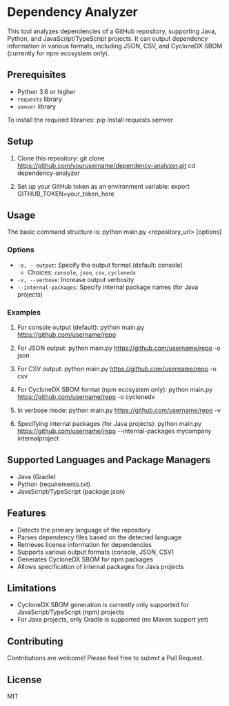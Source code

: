# Dependency Analyzer

This tool analyzes dependencies of a GitHub repository, supporting Java, Python, and JavaScript/TypeScript projects. It can output dependency information in various formats, including JSON, CSV, and CycloneDX SBOM (currently for npm ecosystem only).

## Prerequisites

- Python 3.6 or higher
- `requests` library
- `semver` library

To install the required libraries:
pip install requests semver

## Setup

1. Clone this repository:
git clone https://github.com/yourusername/dependency-analyzer.git
cd dependency-analyzer

2. Set up your GitHub token as an environment variable:
export GITHUB_TOKEN=your_token_here

## Usage

The basic command structure is:
python main.py <repository_url> [options]

### Options

- `-o, --output`: Specify the output format (default: console)
  - Choices: `console`, `json`, `csv`, `cyclonedx`
- `-v, --verbose`: Increase output verbosity
- `--internal-packages`: Specify internal package names (for Java projects)

### Examples

1. For console output (default):
python main.py https://github.com/username/repo

2. For JSON output:
python main.py https://github.com/username/repo -o json

3. For CSV output:
python main.py https://github.com/username/repo -o csv

4. For CycloneDX SBOM format (npm ecosystem only):
python main.py https://github.com/username/repo -o cyclonedx

5. In verbose mode:
python main.py https://github.com/username/repo -v

6. Specifying internal packages (for Java projects):
python main.py https://github.com/username/repo --internal-packages mycompany internalproject

## Supported Languages and Package Managers

- Java (Gradle)
- Python (requirements.txt)
- JavaScript/TypeScript (package.json)

## Features

- Detects the primary language of the repository
- Parses dependency files based on the detected language
- Retrieves license information for dependencies
- Supports various output formats (console, JSON, CSV)
- Generates CycloneDX SBOM for npm packages
- Allows specification of internal packages for Java projects

## Limitations

- CycloneDX SBOM generation is currently only supported for JavaScript/TypeScript (npm) projects
- For Java projects, only Gradle is supported (no Maven support yet)

## Contributing

Contributions are welcome! Please feel free to submit a Pull Request.

## License

MIT